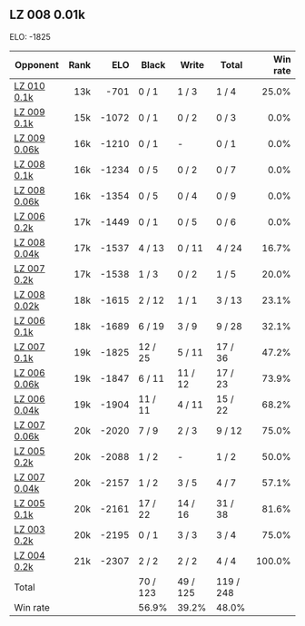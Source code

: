 ## LZ 008 0.01k ##

ELO: -1825

Opponent | Rank | ELO | Black | Write | Total | Win rate
---------|-----:|----:|-------|-------|-------|-------:
[LZ 010 0.1k](LZ%20010%200.1k.md) | 13k | -701 | 0 / 1 | 1 / 3 | 1 / 4 | 25.0%
[LZ 009 0.1k](LZ%20009%200.1k.md) | 15k | -1072 | 0 / 1 | 0 / 2 | 0 / 3 | 0.0%
[LZ 009 0.06k](LZ%20009%200.06k.md) | 16k | -1210 | 0 / 1 | - | 0 / 1 | 0.0%
[LZ 008 0.1k](LZ%20008%200.1k.md) | 16k | -1234 | 0 / 5 | 0 / 2 | 0 / 7 | 0.0%
[LZ 008 0.06k](LZ%20008%200.06k.md) | 16k | -1354 | 0 / 5 | 0 / 4 | 0 / 9 | 0.0%
[LZ 006 0.2k](LZ%20006%200.2k.md) | 17k | -1449 | 0 / 1 | 0 / 5 | 0 / 6 | 0.0%
[LZ 008 0.04k](LZ%20008%200.04k.md) | 17k | -1537 | 4 / 13 | 0 / 11 | 4 / 24 | 16.7%
[LZ 007 0.2k](LZ%20007%200.2k.md) | 17k | -1538 | 1 / 3 | 0 / 2 | 1 / 5 | 20.0%
[LZ 008 0.02k](LZ%20008%200.02k.md) | 18k | -1615 | 2 / 12 | 1 / 1 | 3 / 13 | 23.1%
[LZ 006 0.1k](LZ%20006%200.1k.md) | 18k | -1689 | 6 / 19 | 3 / 9 | 9 / 28 | 32.1%
[LZ 007 0.1k](LZ%20007%200.1k.md) | 19k | -1825 | 12 / 25 | 5 / 11 | 17 / 36 | 47.2%
[LZ 006 0.06k](LZ%20006%200.06k.md) | 19k | -1847 | 6 / 11 | 11 / 12 | 17 / 23 | 73.9%
[LZ 006 0.04k](LZ%20006%200.04k.md) | 19k | -1904 | 11 / 11 | 4 / 11 | 15 / 22 | 68.2%
[LZ 007 0.06k](LZ%20007%200.06k.md) | 20k | -2020 | 7 / 9 | 2 / 3 | 9 / 12 | 75.0%
[LZ 005 0.2k](LZ%20005%200.2k.md) | 20k | -2088 | 1 / 2 | - | 1 / 2 | 50.0%
[LZ 007 0.04k](LZ%20007%200.04k.md) | 20k | -2157 | 1 / 2 | 3 / 5 | 4 / 7 | 57.1%
[LZ 005 0.1k](LZ%20005%200.1k.md) | 20k | -2161 | 17 / 22 | 14 / 16 | 31 / 38 | 81.6%
[LZ 003 0.2k](LZ%20003%200.2k.md) | 20k | -2195 | 0 / 1 | 3 / 3 | 3 / 4 | 75.0%
[LZ 004 0.2k](LZ%20004%200.2k.md) | 21k | -2307 | 2 / 2 | 2 / 2 | 4 / 4 | 100.0%
Total | | | 70 / 123 | 49 / 125 | 119 / 248 | 
Win rate| | | 56.9% | 39.2% | 48.0% | 
